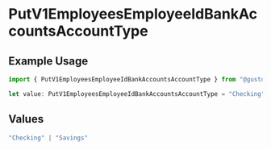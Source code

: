 # PutV1EmployeesEmployeeIdBankAccountsAccountType

## Example Usage

```typescript
import { PutV1EmployeesEmployeeIdBankAccountsAccountType } from "@gusto/embedded-api/models/operations";

let value: PutV1EmployeesEmployeeIdBankAccountsAccountType = "Checking";
```

## Values

```typescript
"Checking" | "Savings"
```